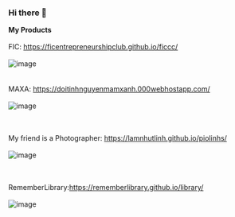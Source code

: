 ### Hi there 👋
<strong>My Products</strong> <br/>
 <br/>
FIC: https://ficentrepreneurshipclub.github.io/ficcc/ <br/> <br/>
![image](https://user-images.githubusercontent.com/91412382/138232934-cfa4ab03-10a2-49bd-b963-f9822256c675.png) <br/> <br/> <br/>
MAXA: https://doitinhnguyenmamxanh.000webhostapp.com/ <br/> <br/>
![image](https://user-images.githubusercontent.com/91412382/138233318-c2e99bfa-35d8-49a0-a846-f056c686c4b0.png) <br/> <br/> <br/>

My friend is a Photographer: https://lamnhutlinh.github.io/piolinhs/ <br/> <br/>
![image](https://user-images.githubusercontent.com/91412382/138233280-3cd56f89-7d6b-473c-be91-447e3fbbcfb1.png) <br/> <br/> <br/>

RememberLibrary:https://rememberlibrary.github.io/library/ <br/> <br/>
![image](https://user-images.githubusercontent.com/91412382/138233065-5261a65a-9495-417b-97c0-d259bd46365d.png) <br/> <br/> <br/>

<!--
**Rememberlibrary/Rememberlibrary** is a ✨ _special_ ✨ repository because its `README.md` (this file) appears on your GitHub profile.

Here are some ideas to get you started:

- 🔭 I’m currently working on ...
- 🌱 I’m currently learning ...
- 👯 I’m looking to collaborate on ...
- 🤔 I’m looking for help with ...
- 💬 Ask me about ...
- 📫 How to reach me: ...
- 😄 Pronouns: ...
- ⚡ Fun fact: ...
-->
